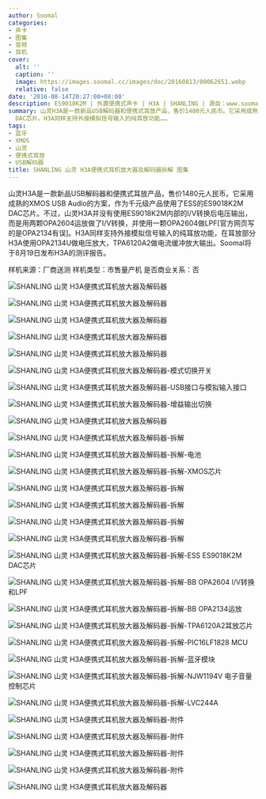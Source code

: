 ```yaml
---
author: Soomal
categories:
- 声卡
- 图集
- 音频
- 耳机
cover:
  alt: ''
  caption: ''
  image: https://images.soomal.cc/images/doc/20160813/00062651.webp
  relative: false
date: '2016-08-14T20:27:08+08:00'
description: ES9018K2M | 外置便携式声卡 | H3A | SHANLING | 源自：www.soomal.com | 版权：原创 |  平均/总评分：05.57/39
summary: 山灵H3A是一款新品USB解码器和便携式耳放产品，售价1480元人民币。它采用成熟的XMOS USB Audio的方案，作为千元级产品使用了ESS的ES9018K2M
  DAC芯片。H3A同样支持外接模拟信号输入的纯耳放功能……
tags:
- 蓝牙
- XMOS
- 山灵
- 便携式耳放
- USB解码器
title: SHANLING 山灵 H3A便携式耳机放大器及解码器拆解 图集
---
```


山灵H3A是一款新品USB解码器和便携式耳放产品，售价1480元人民币。它采用成熟的XMOS USB Audio的方案，作为千元级产品使用了ESS的ES9018K2M DAC芯片。不过，山灵H3A并没有使用ES9018K2M内部的I/V转换后电压输出，而是用两颗OPA2604运放做了I/V转换，并使用一颗OPA2604做LPF[官方网页写的是OPA2134有误]。H3A同样支持外接模拟信号输入的纯耳放功能，在耳放部分H3A使用OPA2134U做电压放大，TPA6120A2做电流缓冲放大输出。Soomal将于8月19日发布H3A的测评报告。

样机来源：厂商送测
样机类型：市售量产机
是否商业关系：否

![SHANLING 山灵 H3A便携式耳机放大器及解码器](https://images.soomal.cc/images/doc/20160813/00062622.webp)




![SHANLING 山灵 H3A便携式耳机放大器及解码器](https://images.soomal.cc/images/doc/20160813/00062623.webp)




![SHANLING 山灵 H3A便携式耳机放大器及解码器](https://images.soomal.cc/images/doc/20160813/00062624.webp)




![SHANLING 山灵 H3A便携式耳机放大器及解码器](https://images.soomal.cc/images/doc/20160813/00062625.webp)




![SHANLING 山灵 H3A便携式耳机放大器及解码器](https://images.soomal.cc/images/doc/20160813/00062626.webp)




![SHANLING 山灵 H3A便携式耳机放大器及解码器-模式切换开关](https://images.soomal.cc/images/doc/20160813/00062627.webp)




![SHANLING 山灵 H3A便携式耳机放大器及解码器-USB接口与模拟输入接口](https://images.soomal.cc/images/doc/20160813/00062628.webp)




![SHANLING 山灵 H3A便携式耳机放大器及解码器-增益输出切换](https://images.soomal.cc/images/doc/20160813/00062629.webp)




![SHANLING 山灵 H3A便携式耳机放大器及解码器](https://images.soomal.cc/images/doc/20160813/00062630.webp)




![SHANLING 山灵 H3A便携式耳机放大器及解码器-拆解](https://images.soomal.cc/images/doc/20160813/00062631.webp)




![SHANLING 山灵 H3A便携式耳机放大器及解码器-拆解-电池](https://images.soomal.cc/images/doc/20160813/00062632.webp)




![SHANLING 山灵 H3A便携式耳机放大器及解码器-拆解-XMOS芯片](https://images.soomal.cc/images/doc/20160813/00062633.webp)




![SHANLING 山灵 H3A便携式耳机放大器及解码器-拆解](https://images.soomal.cc/images/doc/20160813/00062634.webp)




![SHANLING 山灵 H3A便携式耳机放大器及解码器-拆解](https://images.soomal.cc/images/doc/20160813/00062635.webp)




![SHANLING 山灵 H3A便携式耳机放大器及解码器-拆解](https://images.soomal.cc/images/doc/20160813/00062636.webp)




![SHANLING 山灵 H3A便携式耳机放大器及解码器-拆解](https://images.soomal.cc/images/doc/20160813/00062637.webp)




![SHANLING 山灵 H3A便携式耳机放大器及解码器-拆解-ESS ES9018K2M DAC芯片](https://images.soomal.cc/images/doc/20160813/00062638.webp)




![SHANLING 山灵 H3A便携式耳机放大器及解码器-拆解-BB OPA2604 I/V转换和LPF](https://images.soomal.cc/images/doc/20160813/00062639.webp)




![SHANLING 山灵 H3A便携式耳机放大器及解码器-拆解-BB OPA2134运放](https://images.soomal.cc/images/doc/20160813/00062640.webp)




![SHANLING 山灵 H3A便携式耳机放大器及解码器-拆解-TPA6120A2耳放芯片](https://images.soomal.cc/images/doc/20160813/00062641.webp)




![SHANLING 山灵 H3A便携式耳机放大器及解码器-拆解-PIC16LF1828 MCU](https://images.soomal.cc/images/doc/20160813/00062642.webp)




![SHANLING 山灵 H3A便携式耳机放大器及解码器-拆解-蓝牙模块](https://images.soomal.cc/images/doc/20160813/00062643.webp)




![SHANLING 山灵 H3A便携式耳机放大器及解码器-拆解-NJW1194V 电子音量控制芯片](https://images.soomal.cc/images/doc/20160813/00062644.webp)




![SHANLING 山灵 H3A便携式耳机放大器及解码器-拆解-LVC244A](https://images.soomal.cc/images/doc/20160813/00062645.webp)




![SHANLING 山灵 H3A便携式耳机放大器及解码器-附件](https://images.soomal.cc/images/doc/20160813/00062646.webp)




![SHANLING 山灵 H3A便携式耳机放大器及解码器-附件](https://images.soomal.cc/images/doc/20160813/00062647.webp)




![SHANLING 山灵 H3A便携式耳机放大器及解码器-附件](https://images.soomal.cc/images/doc/20160813/00062648.webp)




![SHANLING 山灵 H3A便携式耳机放大器及解码器-附件](https://images.soomal.cc/images/doc/20160813/00062649.webp)




![SHANLING 山灵 H3A便携式耳机放大器及解码器](https://images.soomal.cc/images/doc/20160813/00062650.webp)